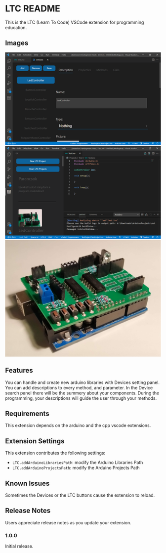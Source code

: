 # LTC README

This is the LTC (Learn To Code) VSCode extension for programming education.

## Images

<img src="images/DeviceHandlerPage.png" width="800">
<img src="images/MainPage.png" width="800">
<img src="images/Device.jpg" width="800">

## Features

You can handle and create new arduino libraries with Devices setting panel. You can add descriptions to every method, and parameter. In the Device search panel there will be the summery about your components.
During the programming, your descriptions will guide the user through your methods. 

## Requirements

This extension depends on the arduino and the cpp vscode extensions.

## Extension Settings

This extension contributes the following settings:

* `LTC.addArduinoLibrariesPath`: modify the Arduino Libraries Path
* `LTC.addArduinoProjectsPath`: modify the Arduino Projects Path

## Known Issues

Sometimes the Devices or the LTC buttons cause the extension to reload.

## Release Notes

Users appreciate release notes as you update your extension.

### 1.0.0

Initial release.
